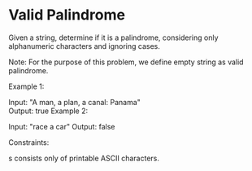 # Valid Palindrome
Given a string, determine if it is a palindrome, considering only alphanumeric characters and ignoring cases.

Note: For the purpose of this problem, we define empty string as valid palindrome.

Example 1:

Input: "A man, a plan, a canal: Panama"<br/>
Output: true
Example 2:

Input: "race a car"
Output: false
 

Constraints:

s consists only of printable ASCII characters.
